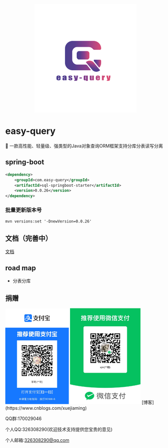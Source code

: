 <p align="center">
  <img height="340" src="./imgs/logo.png">
</p>

# easy-query
🚀 一款高性能、轻量级、强类型的Java对象查询ORM框架支持分库分表读写分离

## spring-boot

```xml
<dependency>
    <groupId>com.easy-query</groupId>
    <artifactId>sql-springboot-starter</artifactId>
    <version>0.0.26</version>
</dependency>
```

### 批量更新版本号
```shell
mvn versions:set '-DnewVersion=0.0.26'
```

## 文档（完善中）
[文档](https://xuejmnet.github.io/easy-query-doc/)

## road map
- 分表分库



## 捐赠
<img src="./imgs/zfb.jpg" title="JetBrains" width=200 />
<img src="./imgs/wx.jpg" title="JetBrains" width=222 />
[博客](https://www.cnblogs.com/xuejiaming)

QQ群:170029046

个人QQ:326308290(欢迎技术支持提供您宝贵的意见)

个人邮箱:326308290@qq.com
